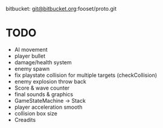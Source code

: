 bitbucket: git@bitbucket.org:fooset/proto.git

# TODO
- AI movement
- player bullet 
- damage/health system
- enemy spawn
- fix playstate collision for multiple targets (checkCollision)
- enemy explosion throw back
- Score & wave counter
- final sounds & graphics
- GameStateMachine -> Stack
- player acceleration smooth
- collision box size
- Creadits
